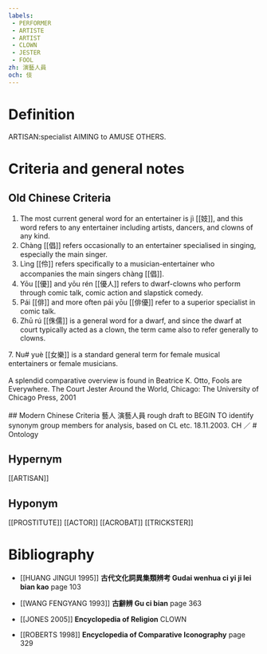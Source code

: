```yaml
---
labels: 
 - PERFORMER
 - ARTISTE
 - ARTIST
 - CLOWN
 - JESTER
 - FOOL
zh: 演藝人員
och: 伎
---
```


# Definition
ARTISAN:specialist AIMING to AMUSE OTHERS.
# Criteria and general notes
## Old Chinese Criteria
1. The most current general word for an entertainer is jì [[妓]], and this word refers to any entertainer including artists, dancers, and clowns of any kind.
2. Chàng [[倡]] refers occasionally to an entertainer specialised in singing, especially the main singer.
3. Lìng [[伶]] refers specifically to a musician-entertainer who accompanies the main singers chàng [[倡]].
4. Yōu [[優]] and yōu rén [[優人]] refers to dwarf-clowns who perform through comic talk, comic action and slapstick comedy.
5. Pái [[俳]] and more often pái yōu [[俳優]] refer to a superior specialist in comic talk.
6. Zhū rú [[侏儒]] is a general word for a dwarf, and since the dwarf at court typically acted as a clown, the term came also to refer generally to clowns.
<div>7. Nu# yuè [[女樂]] is a standard general term for female musical entertainers or female musicians.</div><div><br></div><div>A splendid comparative overview is found in Beatrice K. Otto, Fools are Everywhere. The Court Jester Around the World, Chicago: The University of Chicago Press, 2001<br></div><br>
## Modern Chinese Criteria
藝人
演藝人員
rough draft to BEGIN TO identify synonym group members for analysis, based on CL etc. 18.11.2003. CH ／
# Ontology

## Hypernym
[[ARTISAN]]
## Hyponym
[[PROSTITUTE]]
[[ACTOR]]
[[ACROBAT]]
[[TRICKSTER]]
# Bibliography
- [[HUANG JINGUI 1995]]
**古代文化詞異集類辨考 Gudai wenhua ci yi ji lei bian kao** page 103

- [[WANG FENGYANG 1993]]
**古辭辨 Gu ci bian** page 363

- [[JONES 2005]]
**Encyclopedia of Religion** 
CLOWN
- [[ROBERTS 1998]]
**Encyclopedia of Comparative Iconography** page 329
